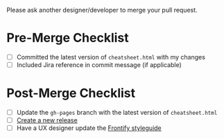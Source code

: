 Please ask another designer/developer to merge your pull request.

# Pre-Merge Checklist
- [ ] Committed the latest version of `cheatsheet.html` with my changes
- [ ] Included Jira reference in commit message (if applicable)

# Post-Merge Checklist
- [ ] Update the `gh-pages` branch with the latest version of `cheatsheet.html`
- [ ] [Create a new release](https://help.github.com/articles/creating-releases/)
- [ ] Have a UX designer update the [Frontify styleguide](https://app.frontify.com/d/JC5zNa6KOQ2r/build-com-style-guide#/other/icons)
